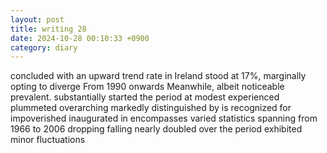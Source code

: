 ```yaml
---
layout: post
title: writing 28
date: 2024-10-28 00:10:33 +0900
category: diary
---
```


concluded with an upward trend
rate in Ireland stood at 17%,
marginally
opting to
diverge
From 1990 onwards 
Meanwhile,
albeit
noticeable
prevalent.
substantially
started the period at
modest 
experienced
plummeted
overarching
markedly
distinguished by
 is recognized for
impoverished
inaugurated in
encompasses
varied statistics 
spanning from 1966 to 2006
dropping
falling
nearly doubled
over the period
exhibited
minor fluctuations